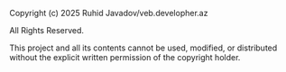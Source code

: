 Copyright (c) 2025 Ruhid Javadov/veb.developher.az

All Rights Reserved.

This project and all its contents cannot be used, modified, or distributed without the explicit written permission of the copyright holder.
